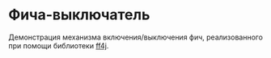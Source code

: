 # Фича-выключатель
Демонстрация механизма включения/выключения фич, реализованного при помощи библиотеки [ff4j](https://github.com/ff4j/ff4j). 
